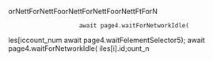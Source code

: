 orNettForNettFoorNettForNettFoorNettFtForN


                        await page4.waitForNetworkIdle(
les[iccount_num
                        await page4.waitFelementSelector5);
                        await page4.waitForNetworkIdle(
iles[i].id;ount_n

